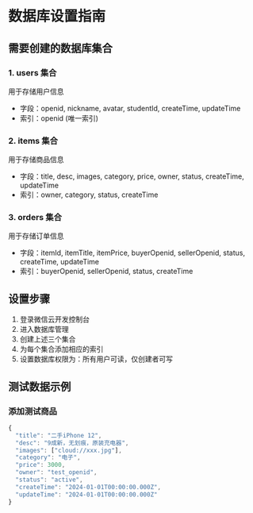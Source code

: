 # 数据库设置指南

## 需要创建的数据库集合

### 1. users 集合
用于存储用户信息
- 字段：openid, nickname, avatar, studentId, createTime, updateTime
- 索引：openid (唯一索引)

### 2. items 集合  
用于存储商品信息
- 字段：title, desc, images, category, price, owner, status, createTime, updateTime
- 索引：owner, category, status, createTime

### 3. orders 集合
用于存储订单信息
- 字段：itemId, itemTitle, itemPrice, buyerOpenid, sellerOpenid, status, createTime, updateTime
- 索引：buyerOpenid, sellerOpenid, status, createTime

## 设置步骤

1. 登录微信云开发控制台
2. 进入数据库管理
3. 创建上述三个集合
4. 为每个集合添加相应的索引
5. 设置数据库权限为：所有用户可读，仅创建者可写

## 测试数据示例

### 添加测试商品
```javascript
{
  "title": "二手iPhone 12",
  "desc": "9成新，无划痕，原装充电器",
  "images": ["cloud://xxx.jpg"],
  "category": "电子",
  "price": 3000,
  "owner": "test_openid",
  "status": "active",
  "createTime": "2024-01-01T00:00:00.000Z",
  "updateTime": "2024-01-01T00:00:00.000Z"
}
``` 